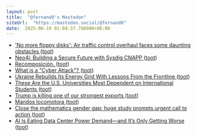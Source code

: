 ```yaml
---
layout: post
title:  "@fernand0's Mastodon"
siteUrl:  "https://mastodon.social/@fernand0"
date:  2025-06-19 01:04:37.788000+00:00
---
```

*  [&#39;No more floppy disks&#39;: Air traffic control overhaul faces some daunting obstacles  ](https://www.npr.org/2025/06/06/nx-s1-5424682/air-traffic-control-overhaul) ([toot](https://mastodon.social/@fernand0/114707338217776583))
*  [Neo4j: Building a Secure Future with Sysdig CNAPP ](https://sysdig.com/customers/r-neo4j) ([toot](https://mastodon.social/@fernand0/114705583016269934))
*  [Recomposición. ](https://avecesunafoto.wordpress.com/2025/06/18/recomposicion-2) ([toot](https://mastodon.social/@fernand0/114705400167736856))
*  [What is a "Cyber Attack"? ](https://shkspr.mobi/blog/2025/06/what-is-a-cyber-attack) ([toot](https://mastodon.social/@fernand0/114705312471477187))
*  [Ukraine Rebuilds Its Energy Grid With Lessons From the Frontline  ](https://www.bloomberg.com/graphics/2025-ukraine-rebuilds-energy-grid-as-russia-war-continues/?accessToken=eyJhbGciOiJIUzI1NiIsInR5cCI6IkpXVCJ9.eyJzb3VyY2UiOiJTdWJzY3JpYmVyR2lmdGVkQXJ0aWNsZSIsImlhdCI6MTc0ODI3NTg4OSwiZXhw) ([toot](https://mastodon.social/@fernand0/114705153220113967))
*  [These Are the U.S. Universities Most Dependent on International Students ](https://www.nytimes.com/2025/05/23/upshot/harvard-trump-international-students.html?unlocked_article_code=1.Kk8.E8U0.1MDdZujZDst) ([toot](https://mastodon.social/@fernand0/114704765168587099))
*  [Trump is killing one of our strongest exports ](https://www.washingtonpost.com/opinions/2025/04/15/trump-higher-education-colleges-trade-war/?pwapi_token=eyJ0eXAiOiJKV1QiLCJhbGciOiJIUzI1NiJ9.eyJyZWFzb24iOiJnaWZ0IiwibmJmIjoxNzQ4MzE4NDAwLCJpc3MiOiJzdWJzY3JpcHRpb25zIiw) ([toot](https://mastodon.social/@fernand0/114704583575922391))
*  [Mandos locomotora ](https://www.flickr.com/photos/fernand0/54559876101) ([toot](https://mastodon.social/@fernand0/114704459768630707))
*  [Close the mathematics gender gap: huge study prompts urgent call to action ](https://www.nature.com/articles/d41586-025-01799-) ([toot](https://mastodon.social/@fernand0/114704290280783896))
*  [AI Is Eating Data Center Power Demand—and It’s Only Getting Worse ](https://www.wired.com/story/new-research-energy-electricity-artificial-intelligence-ai/?_sp=e004687c-7a54-47f2-b00f-663ab8250870.174796836832) ([toot](https://mastodon.social/@fernand0/114704106498886850))
